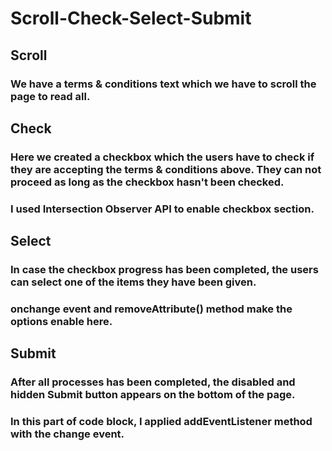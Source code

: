 # Scroll-Check-Select-Submit

## Scroll
### We have a terms & conditions text which we have to scroll the page to read all.

## Check
### Here we created a checkbox which the users have to check if they are accepting the terms & conditions above. They can not proceed as long as the checkbox hasn't been checked.

### I used Intersection Observer API to enable checkbox section.

## Select
### In case the checkbox progress has been completed, the users can select one of the items they have been given.

### onchange event and removeAttribute() method make the options enable here.


## Submit
### After all processes has been completed, the disabled and hidden Submit button appears on the bottom of the page. 

### In this part of code block, I applied addEventListener method with the change event.